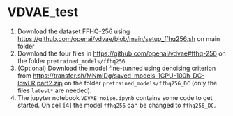 # VDVAE_test

1. Download the dataset FFHQ-256 using https://github.com/openai/vdvae/blob/main/setup_ffhq256.sh on main folder
2. Download the four files in https://github.com/openai/vdvae#ffhq-256 on the folder `pretrained_models/ffhq256`
3. (Optional) Download the model fine-tunned using denoising criterion from https://transfer.sh/MNmIDg/saved_models-1GPU-100h-DC-lowLR.part2.zip on the folder `pretrained_models/ffhq256_DC` (only the files `latest*` are needed).
4. The jupyter notebook `VDVAE_noise.ipynb` contains some code to get started. On cell [4] the model `ffhq256` can be changed to `ffhq256_DC`.
